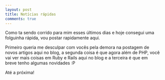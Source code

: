 ```yaml
---
layout: post
title: Notícias rápidas
comments: true
---
```


Como ta sendo corrido para mim esses últimos dias e hoje consegui uma folguinha rápida, vou postar rapidamente aqui.

Primeiro queria me desculpar com vocês pela demora na postagem de novos artigos aqui no blog, a segunda coisa é que agora além de PHP, você vai ver mais coisas em Ruby e Rails aqui no blog e a terceira é que em breve tenho algumas novidades :P

Até a próxima!
